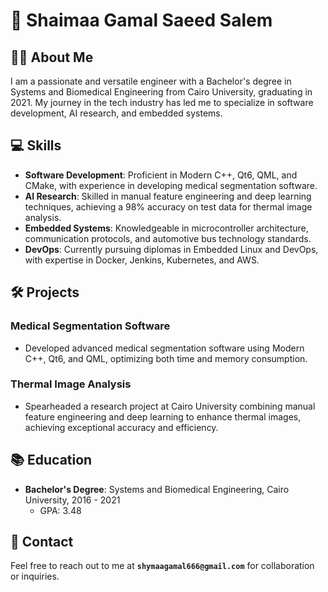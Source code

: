 # 🚀 Shaimaa Gamal Saeed Salem

## 👨‍💼 About Me

I am a passionate and versatile engineer with a Bachelor's degree in Systems and Biomedical Engineering from Cairo University, graduating in 2021. My journey in the tech industry has led me to specialize in software development, AI research, and embedded systems.

## 💻 Skills

- **Software Development**: Proficient in Modern C++, Qt6, QML, and CMake, with experience in developing medical segmentation software.
- **AI Research**: Skilled in manual feature engineering and deep learning techniques, achieving a 98% accuracy on test data for thermal image analysis.
- **Embedded Systems**: Knowledgeable in microcontroller architecture, communication protocols, and automotive bus technology standards.
- **DevOps**: Currently pursuing diplomas in Embedded Linux and DevOps, with expertise in Docker, Jenkins, Kubernetes, and AWS.

## 🛠️ Projects

### Medical Segmentation Software
- Developed advanced medical segmentation software using Modern C++, Qt6, and QML, optimizing both time and memory consumption.

### Thermal Image Analysis
- Spearheaded a research project at Cairo University combining manual feature engineering and deep learning to enhance thermal images, achieving exceptional accuracy and efficiency.

## 📚 Education

- **Bachelor's Degree**: Systems and Biomedical Engineering, Cairo University, 2016 - 2021
  - GPA: 3.48

## 📧 Contact

Feel free to reach out to me at **`shymaagamal666@gmail.com`** for collaboration or inquiries.

